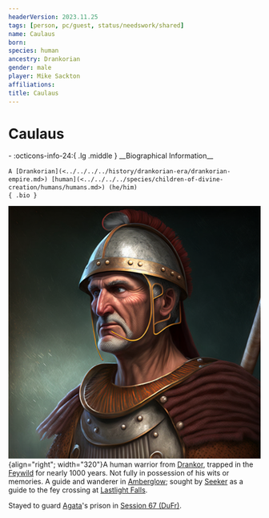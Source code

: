 ```yaml
---
headerVersion: 2023.11.25
tags: [person, pc/guest, status/needswork/shared]
name: Caulaus
born:
species: human
ancestry: Drankorian
gender: male
player: Mike Sackton
affiliations:
title: Caulaus
---
```

# Caulaus
<div class="grid cards ext-narrow-margin ext-one-column" markdown>
- :octicons-info-24:{ .lg .middle } __Biographical Information__

    A [Drankorian](<../../../../history/drankorian-era/drankorian-empire.md>) [human](<../../../../species/children-of-divine-creation/humans/humans.md>) (he/him)  
    { .bio }

</div>


![Caulaus Aportino Portrait](../../../../assets/caulaus-aportino-portrait.png){align="right"; width="320"}A human warrior from [Drankor](<../../../../history/drankorian-era/drankor.md>), trapped in the [Feywild](<../../../../cosmology/multiverse/echo-realms/feywild/feywild.md>) for nearly 1000 years. Not fully in possession of his wits or memories. A guide and wanderer in [Amberglow](<../../../../cosmology/multiverse/echo-realms/feywild/amberglow.md>); sought by [Seeker](<../seeker.md>) as a guide to the fey crossing at [Lastlight Falls](<../../../../cosmology/multiverse/echo-realms/feywild/lastlight-falls.md>). 

Stayed to guard [Agata](<../../../fey/agata.md>)'s prison in [Session 67 (DuFr)](<../../../../campaigns/dunmari-frontier/session-notes/session-67-dufr.md>).

